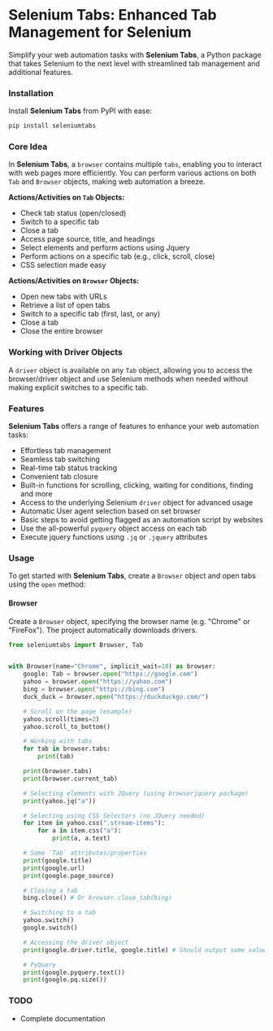 # Selenium Tabs: Enhanced Tab Management for Selenium

Simplify your web automation tasks with **Selenium Tabs**, a Python package that takes Selenium to the next level with streamlined tab management and additional features.

### Installation

Install **Selenium Tabs** from PyPI with ease:

```bash
pip install seleniumtabs
```

### Core Idea

In **Selenium Tabs**, a `browser` contains multiple `tabs`, enabling you to interact with web pages more efficiently. You can perform various actions on both `Tab` and `Browser` objects, making web automation a breeze.

**Actions/Activities on `Tab` Objects:**
- Check tab status (open/closed)
- Switch to a specific tab
- Close a tab
- Access page source, title, and headings
- Select elements and perform actions using Jquery
- Perform actions on a specific tab (e.g., click, scroll, close)
- CSS selection made easy

**Actions/Activities on `Browser` Objects:**
- Open new tabs with URLs
- Retrieve a list of open tabs
- Switch to a specific tab (first, last, or any)
- Close a tab
- Close the entire browser

### Working with Driver Objects

A `driver` object is available on any `Tab` object,
allowing you to access the browser/driver object
and use Selenium methods when needed without making explicit switches to a specific tab.

### Features

**Selenium Tabs** offers a range of features to enhance your web automation tasks:
- Effortless tab management
- Seamless tab switching
- Real-time tab status tracking
- Convenient tab closure
- Built-in functions for scrolling, clicking, waiting for conditions, finding and more
- Access to the underlying Selenium `driver` object for advanced usage
- Automatic User agent selection based on set browser
- Basic steps to avoid getting flagged as an automation script by websites
- Use the all-powerful `pyquery` object access on each tab
- Execute jquery functions using `.jq` or `.jquery` attributes

### Usage

To get started with **Selenium Tabs**, create a `Browser` object and open tabs using the `open` method:

#### Browser

Create a `Browser` object, specifying the browser name (e.g. "Chrome" or "FireFox").
The project automatically downloads drivers.

```python
from seleniumtabs import Browser, Tab


with Browser(name="Chrome", implicit_wait=10) as browser:
    google: Tab = browser.open("https://google.com")
    yahoo = browser.open("https://yahoo.com")
    bing = browser.open("https://bing.com")
    duck_duck = browser.open("https://duckduckgo.com/")

    # Scroll on the page (example)
    yahoo.scroll(times=2)
    yahoo.scroll_to_bottom()

    # Working with tabs
    for tab in browser.tabs:
        print(tab)

    print(browser.tabs)
    print(browser.current_tab)

    # Selecting elements with JQuery (using browserjquery package)
    print(yahoo.jq("a"))

    # Selecting using CSS Selectors (no JQuery needed)
    for item in yahoo.css(".stream-items"):
        for a in item.css("a"):
            print(a, a.text)

    # Some `Tab` attributes/properties
    print(google.title)
    print(google.url)
    print(google.page_source)

    # Closing a tab
    bing.close() # Or browser.close_tab(bing)

    # Switching to a tab
    yahoo.switch()
    google.switch()

    # Accessing the driver object
    print(google.driver.title, google.title) # Should output same value

    # PyQuery
    print(google.pyquery.text())
    print(google.pq.size())
```

### TODO

- Complete documentation

